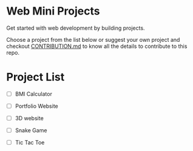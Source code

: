 # Web Mini Projects
Get started with web development by building projects.

Choose a project from the list below or suggest your own project and checkout [CONTRIBUTION.md](./CONTRIBUTION.md) to know all the details to contribute to this repo.

# Project List
 - [ ] BMI Calculator
 - [ ] Portfolio Website
 - [ ] 3D website
 - [ ] Snake Game
 - [ ] Tic Tac Toe

